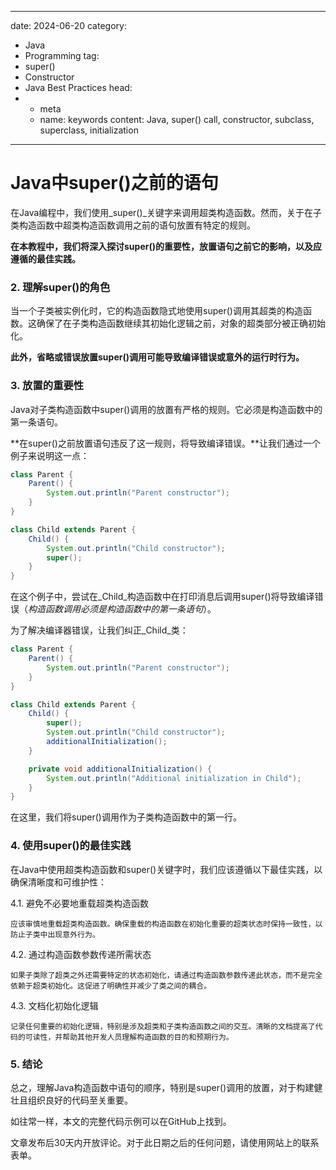 ---
date: 2024-06-20
category:
  - Java
  - Programming
tag:
  - super()
  - Constructor
  - Java Best Practices
head:
  - - meta
    - name: keywords
      content: Java, super() call, constructor, subclass, superclass, initialization
------
# Java中super()之前的语句

在Java编程中，我们使用_super()_关键字来调用超类构造函数。然而，关于在子类构造函数中超类构造函数调用之前的语句放置有特定的规则。

**在本教程中，我们将深入探讨super()的重要性，放置语句之前它的影响，以及应遵循的最佳实践。**

### 2. 理解super()的角色

当一个子类被实例化时，它的构造函数隐式地使用super()调用其超类的构造函数。这确保了在子类构造函数继续其初始化逻辑之前，对象的超类部分被正确初始化。

**此外，省略或错误放置super()调用可能导致编译错误或意外的运行时行为。**

### 3. 放置的重要性

Java对子类构造函数中super()调用的放置有严格的规则。它必须是构造函数中的第一条语句。

**在super()之前放置语句违反了这一规则，将导致编译错误。**让我们通过一个例子来说明这一点：

```java
class Parent {
    Parent() {
        System.out.println("Parent constructor");
    }
}

class Child extends Parent {
    Child() {
        System.out.println("Child constructor");
        super();
    }
}
```

在这个例子中，尝试在_Child_构造函数中在打印消息后调用super()将导致编译错误（_构造函数调用必须是构造函数中的第一条语句_）。

为了解决编译器错误，让我们纠正_Child_类：

```java
class Parent {
    Parent() {
        System.out.println("Parent constructor");
    }
}

class Child extends Parent {
    Child() {
        super();
        System.out.println("Child constructor");
        additionalInitialization();
    }

    private void additionalInitialization() {
        System.out.println("Additional initialization in Child");
    }
}
```

在这里，我们将super()调用作为子类构造函数中的第一行。

### 4. 使用super()的最佳实践

在Java中使用超类构造函数和super()关键字时，我们应该遵循以下最佳实践，以确保清晰度和可维护性：

4.1. 避免不必要地重载超类构造函数

    应该审慎地重载超类构造函数。确保重载的构造函数在初始化重要的超类状态时保持一致性，以防止子类中出现意外行为。

4.2. 通过构造函数参数传递所需状态

    如果子类除了超类之外还需要特定的状态初始化，请通过构造函数参数传递此状态，而不是完全依赖于超类初始化。这促进了明确性并减少了类之间的耦合。

4.3. 文档化初始化逻辑

    记录任何重要的初始化逻辑，特别是涉及超类和子类构造函数之间的交互。清晰的文档提高了代码的可读性，并帮助其他开发人员理解构造函数的目的和预期行为。

### 5. 结论

总之，理解Java构造函数中语句的顺序，特别是super()调用的放置，对于构建健壮且组织良好的代码至关重要。

如往常一样，本文的完整代码示例可以在GitHub上找到。

文章发布后30天内开放评论。对于此日期之后的任何问题，请使用网站上的联系表单。
